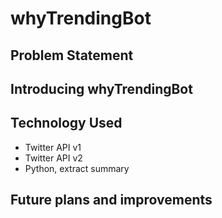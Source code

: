 # whyTrendingBot


## Problem Statement




## Introducing whyTrendingBot


## Technology Used

* Twitter API v1
* Twitter API v2
* Python, extract summary


## Future plans and improvements




